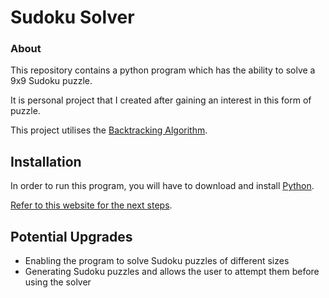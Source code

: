 # Sudoku Solver

### About
This repository contains a python program which has the ability to solve a 9x9 Sudoku puzzle. 

It is personal project that I created after gaining an interest in this form of puzzle.

This project utilises the [Backtracking Algorithm](https://en.wikipedia.org/wiki/Backtracking).

## Installation
In order to run this program, you will have to download and install [Python](https://www.python.org/downloads/).

[Refer to this website for the next steps](https://www.pythoncentral.io/execute-python-script-file-shell/). 

## Potential Upgrades

* Enabling the program to solve Sudoku puzzles of different sizes
* Generating Sudoku puzzles and allows the user to attempt them before using the solver 
